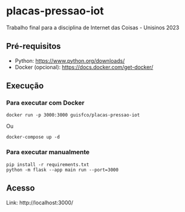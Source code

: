 # placas-pressao-iot
Trabalho final para a disciplina de Internet das Coisas - Unisinos 2023

## Pré-requisitos
- Python: https://www.python.org/downloads/
- Docker (opcional): https://docs.docker.com/get-docker/

## Execução
### Para executar com Docker
```shell
docker run -p 3000:3000 guisfco/placas-pressao-iot
```
Ou
```shell
docker-compose up -d
```

### Para executar manualmente
```shell
pip install -r requirements.txt
python -m flask --app main run --port=3000
```

## Acesso
Link: http://localhost:3000/